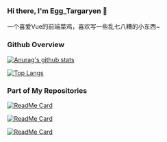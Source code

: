 ### Hi there, I'm Egg_Targaryen 👋

一个喜爱Vue的前端菜鸡，喜欢写一些乱七八糟的小东西~

### Github Overview

[![Anurag's github stats](https://github-readme-stats.vercel.app/api?username=dzxrly&count_private=true&show_icons=true&theme=vue)](https://github.com/anuraghazra/github-readme-stats)

[![Top Langs](https://github-readme-stats.vercel.app/api/top-langs/?username=dzxrly&layout=compact&theme=vue)](https://github.com/anuraghazra/github-readme-stats)

### Part of My Repositories

[![ReadMe Card](https://github-readme-stats.vercel.app/api/pin/?username=dzxrly&repo=BFVStatus&theme=vue)](https://github.com/anuraghazra/github-readme-stats)

[![ReadMe Card](https://github-readme-stats.vercel.app/api/pin/?username=dzxrly&repo=MHWIBDmgCalculator&theme=vue)](https://github.com/anuraghazra/github-readme-stats)

[![ReadMe Card](https://github-readme-stats.vercel.app/api/pin/?username=DavidZhang73&repo=Daty&theme=vue)](https://github.com/anuraghazra/github-readme-stats)
